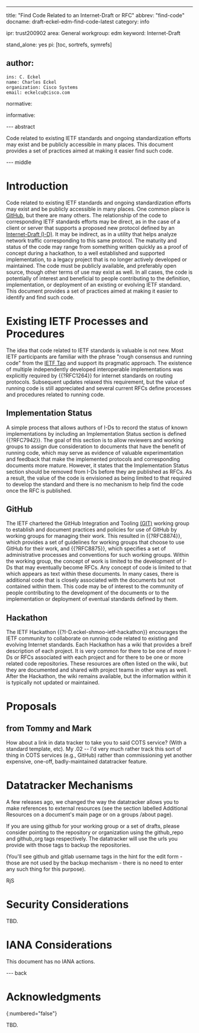 ---
title: "Find Code Related to an Internet-Draft or RFC"
abbrev: "find-code"
docname: draft-eckel-edm-find-code-latest
category: info

ipr: trust200902
area: General
workgroup: edm
keyword: Internet-Draft

stand_alone: yes
pi: [toc, sortrefs, symrefs]

author:
 -
    ins: C. Eckel
    name: Charles Eckel
    organization: Cisco Systems
    email: eckelcu@cisco.com

normative:

informative:

--- abstract

Code related to existing IETF standards and ongoing standardization efforts may exist and be publicly accessible in many places. This document provides a set of practices aimed at making it easier find such code.

--- middle

# Introduction

Code related to existing IETF standards and ongoing standardization efforts may exist and be publicly accessible in many places. One common place is [GitHub](https://github.com/), but there are many others. The relationship of the code to corresponding IETF standards efforts may be direct, as in the case of a client or server that supports a proposed new protocol defined by an [Internet-Draft (I-D)](https://www.ietf.org/standards/ids/). It may be indirect, as in a utility that helps analyze network traffic corresponding to this same protocol. The maturity and status of the code may range from something written quickly as a proof of concept during a hackathon, to a well established and supported implementation, to a legacy project that is no longer actively developed or maintained. The code must be publicly available, and preferably open source, though other terms of use may exist as well. In all cases, the code is potentially of interest and beneficial to people contributing to the definition, implementation, or deployment of an existing or evolving IETF standard. This document provides a set of practices aimed at making it easier to identify and find such code.

# Existing IETF Processes and Procedures

The idea that code related to IETF standards is valuable is not new. Most IETF participants are familiar with the phrase "rough consensus and running code" from the [IETF Tao](https://www.ietf.org/tao.html) and support its pragmatic approach. The existence of multiple independently developed interoperable implementations was explicitly required by {{?RFC1264}} for internet standards on routing protocols. Subsequent updates relaxed this requirement, but the value of running code is still appreciated and several current RFCs define processes and procedures related to running code.

## Implementation Status

A simple process that allows authors of I-Ds to record the status of known implementations by including an Implementation Status section is defined {{?RFC7942}}. The goal of this section is to allow reviewers and working groups to assign due consideration to documents that have the benefit of running code, which may serve as evidence of valuable experimentation and feedback that make the implemented protocols and corresponding documents more mature. However, it states that the Implementation Status section should be removed from I-Ds before they are published as RFCs. As a result, the value of the code is envisioned as being limited to that required to develop the standard and there is no mechanism to help find the code once the RFC is published.

## GitHub

The IETF chartered the GitHub Integration and Tooling [(GIT)](https://datatracker.ietf.org/wg/git/about/) working group to establish and document practices and policies for use of GitHub by working groups for managing their work. This resulted in {{?RFC8874}}, which provides a set of guidelines for working groups that choose to use GitHub for their work, and {{?RFC8875}}, which specifies a set of administrative processes and conventions for such working groups. Within the working group, the concept of work is limited to the development of I-Ds that may eventually become RFCs. Any concept of code is limited to that which appears as text within these documents. In many cases, there is additional code that is closely associated with the documents but not contained within them. This code may be of interest to the community of people contributing to the development of the documents or to the implementation or deployment of eventual standards defined by them.

## Hackathon

The IETF Hackathon {{?I-D.eckel-shmoo-ietf-hackathon}} encourages the IETF community to collaborate on running code related to existing and evolving Internet standards. Each Hackathon has a wiki that provides a breif description of each project. It is very common for there to be one of more I-Ds or RFCs associated with each project and for there to be one or more related code repositories. These resources are often listed on the wiki, but they are documented and shared with project teams in other ways as well. After the Hackathon, the wiki remains available, but the information within it is typically not updated or maintained.

# Proposals

## from Tommy and Mark
How about a link in data tracker to take you to said COTS service? (With a standard template, etc).
My .02 -- I'd very much rather track this sort of thing in COTS services (e.g., GitHub) rather than commissioning yet another expensive, one-off, badly-maintained datatracker feature.

# Datatracker Mechanisms
A few releases ago, we changed the way the datatracker allows you to
make references to external resources (see the section labelled
Additional Resources on a document's main page or on a groups /about page).

If you are using github for your working group or a set of drafts,
please consider pointing to the repository or organization using the
github_repo and github_org tags respectively. The datatracker will use
the urls you provide with those tags to backup the repositories.

(You'll see github and gitlab username tags in the hint for the edit
form - those are not used by the backup mechanism - there is no need to
enter any such thing for this purpose).

RjS


# Security Considerations

TBD.


# IANA Considerations

This document has no IANA actions.



--- back

# Acknowledgments
{:numbered="false"}

TBD.
